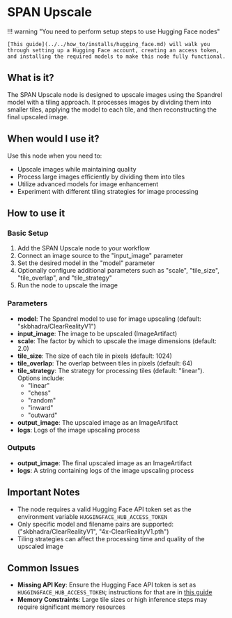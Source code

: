 # SPAN Upscale

!!! warning "You need to perform setup steps to use Hugging Face nodes"

    [This guide](../../how_to/installs/hugging_face.md) will walk you through setting up a Hugging Face account, creating an access token, and installing the required models to make this node fully functional.

## What is it?

The SPAN Upscale node is designed to upscale images using the Spandrel model with a tiling approach. It processes images by dividing them into smaller tiles, applying the model to each tile, and then reconstructing the final upscaled image.

## When would I use it?

Use this node when you need to:

- Upscale images while maintaining quality
- Process large images efficiently by dividing them into tiles
- Utilize advanced models for image enhancement
- Experiment with different tiling strategies for image processing

## How to use it

### Basic Setup

1. Add the SPAN Upscale node to your workflow
1. Connect an image source to the "input_image" parameter
1. Set the desired model in the "model" parameter
1. Optionally configure additional parameters such as "scale", "tile_size", "tile_overlap", and "tile_strategy"
1. Run the node to upscale the image

### Parameters

- **model**: The Spandrel model to use for image upscaling (default: "skbhadra/ClearRealityV1")
- **input_image**: The image to be upscaled (ImageArtifact)
- **scale**: The factor by which to upscale the image dimensions (default: 2.0)
- **tile_size**: The size of each tile in pixels (default: 1024)
- **tile_overlap**: The overlap between tiles in pixels (default: 64)
- **tile_strategy**: The strategy for processing tiles (default: "linear"). Options include:
    - "linear"
    - "chess"
    - "random"
    - "inward"
    - "outward"
- **output_image**: The upscaled image as an ImageArtifact
- **logs**: Logs of the image upscaling process

### Outputs

- **output_image**: The final upscaled image as an ImageArtifact
- **logs**: A string containing logs of the image upscaling process

## Important Notes

- The node requires a valid Hugging Face API token set as the environment variable `HUGGINGFACE_HUB_ACCESS_TOKEN`
- Only specific model and filename pairs are supported: ("skbhadra/ClearRealityV1", "4x-ClearRealityV1.pth")
- Tiling strategies can affect the processing time and quality of the upscaled image

## Common Issues

- **Missing API Key**: Ensure the Hugging Face API token is set as `HUGGINGFACE_HUB_ACCESS_TOKEN`; instructions for that are in [this guide](../../how_to/installs/hugging_face.md)
- **Memory Constraints**: Large tile sizes or high inference steps may require significant memory resources
